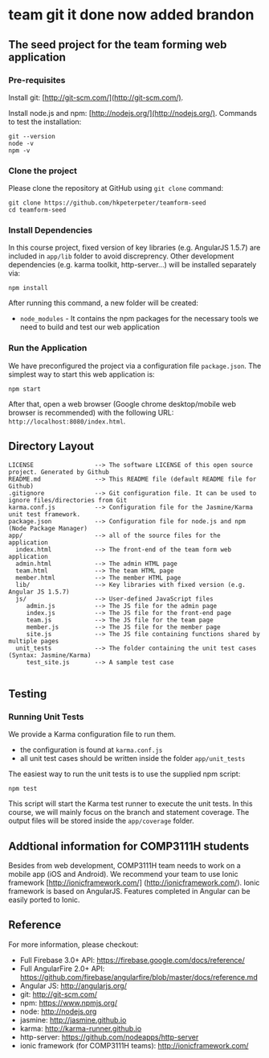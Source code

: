 # team git it done now added brandon
## The seed project for the team forming web application

### Pre-requisites

Install git: [http://git-scm.com/](http://git-scm.com/).

Install node.js and npm: [http://nodejs.org/](http://nodejs.org/).
Commands to test the installation:

```
git --version
node -v
npm -v
```

### Clone the project

Please clone the repository at GitHub using `git clone` command:

```
git clone https://github.com/hkpeterpeter/teamform-seed
cd teamform-seed
```

### Install Dependencies
 
In this course project, fixed version of key libraries (e.g. AngularJS 1.5.7) are included in `app/lib` folder to avoid discreprency. Other development dependencies (e.g. karma toolkit, http-server...) will be installed separately via:

```
npm install
```

After running this command, a new folder will be created:

* `node_modules` - It contains the npm packages for the necessary tools we need to build and test our web application

### Run the Application

We have preconfigured the project via a configuration file `package.json`. The simplest way to start this web application is:

```
npm start
```

After that, open a web browser (Google chrome desktop/mobile web browser is recommended) with the following URL: `http://localhost:8080/index.html`.


## Directory Layout

```
LICENSE                 --> The software LICENSE of this open source project. Generated by Github
README.md               --> This README file (default README file for Github)
.gitignore              --> Git configuration file. It can be used to ignore files/directories from Git 
karma.conf.js           --> Configuration file for the Jasmine/Karma unit test framework. 
package.json            --> Configuration file for node.js and npm (Node Package Manager)
app/                    --> all of the source files for the application
  index.html            --> The front-end of the team form web application
  admin.html            --> The admin HTML page
  team.html             --> The team HTML page
  member.html           --> The member HTML page
  lib/                  --> Key libraries with fixed version (e.g. Angular JS 1.5.7) 
  js/                   --> User-defined JavaScript files
     admin.js           --> The JS file for the admin page
     index.js           --> The JS file for the front-end page
     team.js            --> The JS file for the team page
     member.js          --> The JS file for the member page
     site.js            --> The JS file containing functions shared by multiple pages
  unit_tests            --> The folder containing the unit test cases (Syntax: Jasmine/Karma)
     test_site.js       --> A sample test case
  
```

## Testing

### Running Unit Tests

 We provide a Karma configuration file to run them.

* the configuration is found at `karma.conf.js`
* all unit test cases should be written inside the folder `app/unit_tests`

The easiest way to run the unit tests is to use the supplied npm script:

```
npm test
```

This script will start the Karma test runner to execute the unit tests. 
In this course, we will mainly focus on the branch and statement coverage. 
The output files will be stored inside the `app/coverage` folder. 

## Addtional information for COMP3111H students

Besides from web development, COMP3111H team needs to work on a mobile app (iOS and Android). We recommend your team to use Ionic framework [http://ionicframework.com/] (http://ionicframework.com/). Ionic framework is based on AngularJS. Features completed in Angular can be easily ported to Ionic.   

## Reference

For more information, please checkout:

* Full Firebase 3.0+ API: https://firebase.google.com/docs/reference/
* Full AngularFire 2.0+ API: https://github.com/firebase/angularfire/blob/master/docs/reference.md
* Angular JS: http://angularjs.org/
* git: http://git-scm.com/
* npm: https://www.npmjs.org/
* node: http://nodejs.org
* jasmine: http://jasmine.github.io
* karma: http://karma-runner.github.io
* http-server: https://github.com/nodeapps/http-server
* ionic framework (for COMP3111H teams): http://ionicframework.com/
